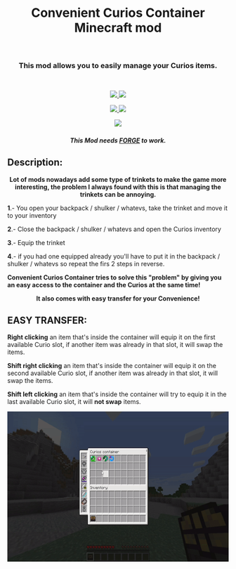 <h1 align="center"> Convenient Curios Container Minecraft mod</h1>
<br/>
<h3 align="center"> This mod allows you to easily manage your Curios items. </h3> 
<br/>
<p align="center">
  <a href="https://www.curseforge.com/minecraft/mc-mods/convenient-curios-container" alt="Downloads">
        <img src="http://cf.way2muchnoise.eu/544033.svg" /> </a>
  <a href="https://www.curseforge.com/minecraft/mc-mods/convenient-curios-container" alt="Versions">
        <img src="http://cf.way2muchnoise.eu/versions/544033.svg" /> </a>  
</p>
<p align="center">
  <a href="https://github.com/LeoBeliik/ConvenientCuriosContainer/issues" alt="Issues">
        <img src="https://img.shields.io/github/issues/LeoBeliik/ConvenientCuriosContainer.svg?style=for-the-badge" /> </a>
  <a href="https://github.com/LeoBeliik/ConvenientCuriosContainer/blob/master/LICENSE.txt" alt="License">
        <img src="https://img.shields.io/github/license/LeoBeliik/ConvenientCuriosContainer.svg?style=for-the-badge" /> </a>  
</p>
<p align="center">
  <a href="https://www.paypal.com/donate?hosted_button_id=DEHFBEM67G3KY" alt="Support via PayPal">
        <img src="https://img.shields.io/badge/Donate-PayPal-green.svg" /> </a>
</p>
  
  <h5 align="center"><b>This Mod needs <a href= https://files.minecraftforge.net/net/minecraftforge/forge alt="FORGE"> FORGE</a> to work.</b></h5>
  
  
  ## Description: 
  <p align="center">
  <b>Lot of mods nowadays add some type of trinkets to make the game more interesting, the problem I always found with this is that managing the trinkets can be annoying.</b>
  </p>
  <b>1</b>.- You open your backpack / shulker / whatevs, take the trinket and move it to your inventory
  
  <b>2</b>.- Close the backpack / shulker / whatevs and open the Curios inventory
  
  <b>3</b>.- Equip the trinket
  
  <b>4</b>.- if you had one equipped already you'll have to put it in the backpack / shulker / whatevs so repeat the firs 2 steps in reverse.
  
  <b>Convenient Curios Container tries to solve this "problem" by giving you an easy access to the container and the Curios at the same time!</b>
  <p align="center">
  <b>It also comes with easy transfer for your Convenience!</b>
  
  </p>
  
  
  ## EASY TRANSFER:
  **Right clicking** an item that's inside the container will equip it on the first available Curio slot, if another item was already in that slot, it will swap the items.
  
  **Shift right clicking** an item that's inside the container will equip it on the second available Curio slot, if another item was already in that slot, it will swap the items.
  
  **Shift left clicking** an item that's inside the container will try to equip it in the last available Curio slot, it will **not swap** items.
  
  <p align="center">
  <img width="608" height="342" src="ConvenientCuriosContainer.gif">
  </p>
